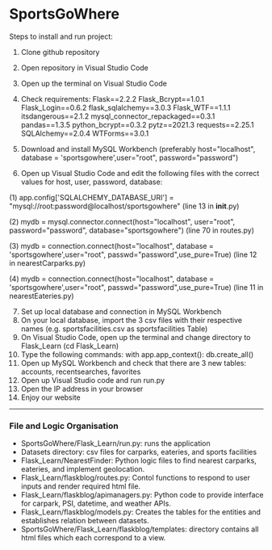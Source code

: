 # SportsGoWhere

Steps to install and run project:
1. Clone github repository
2. Open repository in Visual Studio Code
3. Open up the terminal on Visual Studio Code
4. Check requirements:
  Flask==2.2.2
  Flask_Bcrypt==1.0.1
  Flask_Login==0.6.2
  flask_sqlalchemy==3.0.3
  Flask_WTF==1.1.1
  itsdangerous==2.1.2
  mysql_connector_repackaged==0.3.1
  pandas==1.3.5
  python_bcrypt==0.3.2
  pytz==2021.3
  requests==2.25.1
  SQLAlchemy==2.0.4
  WTForms==3.0.1

5. Download and install MySQL Workbench (preferably host="localhost", database = 'sportsgowhere',user="root", password="password")
6. Open up Visual Studio Code and edit the following files with the correct values for host, user, password, database:

  (1) app.config['SQLALCHEMY_DATABASE_URI'] = "mysql://root:password@localhost/sportsgowhere" 
  (line 13 in __init__.py)

  (2) mydb = mysql.connector.connect(host="localhost", user="root", password="password", database="sportsgowhere") 
  (line 70 in routes.py)

  (3) mydb = connection.connect(host="localhost", database = 'sportsgowhere',user="root", passwd="password",use_pure=True) 
  (line 12 in nearestCarparks.py)

  (4) mydb = connection.connect(host="localhost", database = 'sportsgowhere',user="root", passwd="password",use_pure=True) 
  (line 11 in nearestEateries.py)

7. Set up local database and connection in MySQL Workbench
8. On your local database, import the 3 csv files with their respective names (e.g. sportsfacilities.csv as sportsfacilities Table)
9. On Visual Studio Code, open up the terminal and change directory to Flask_Learn (cd Flask_Learn)
10. Type the following commands:
with app.app_context():
  db.create_all()
11. Open up MySQL Workbench and check that there are 3 new tables: accounts, recentsearches, favorites
12. Open up Visual Studio code and run run.py
13. Open the IP address in your browser 
14. Enjoy our website
---
### File and Logic Organisation
- SportsGoWhere/Flask_Learn/run.py: runs the application
- Datasets directory: csv files for carparks, eateries, and sports facilities
- Flask_Learn/NearestFinder: Python logic files to find nearest carparks, eateries, and implement geolocation.
- Flask_Learn/flaskblog/routes.py: Contol functions to respond to user inputs and render required html file. 
- Flask_Learn/flaskblog/apimanagers.py: Python code to provide interface for carpark, PSI, datetime, and weather APIs. 
- Flask_Learn/flaskblog/models.py: Creates the tables for the entities and establishes relation between datasets.
- SportsGoWhere/Flask_Learn/flaskblog/templates: directory contains all html files which each correspond to a view. 

